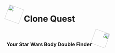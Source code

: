 # <img src="https://slackmojis.com/emojis/30922-vader_point/download" style="width: 50px; rotate: 20deg;"/> Clone Quest
### Your Star Wars Body Double Finder <img src="https://slackmojis.com/emojis/30922-vader_point/download" style="transform: scaleX(-1); width: 50px; rotate: 20deg;"/>